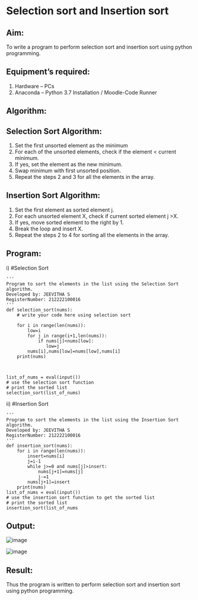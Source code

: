 # Selection sort and Insertion sort
## Aim:
To write a program to perform selection sort and insertion sort using python programming.
## Equipment’s required:
1.	Hardware – PCs
2.	Anaconda – Python 3.7 Installation / Moodle-Code Runner
## Algorithm:
## Selection Sort Algorithm:
1.	Set the first unsorted element as the minimum
2.	For each of the unsorted elements, check if the element < current minimum.
3.	If yes, set the element as the new minimum.
4.	Swap minimum with first unsorted position.
5.	Repeat the steps 2 and 3 for all the elements in the array.
## Insertion Sort Algorithm:
1.	Set the first element as sorted element j.
2.	For each unsorted element X, check if current sorted element j >X.
3.	If yes, move sorted element to the right by 1.
4.	Break the loop and insert X.
5.	Repeat the steps 2 to 4 for sorting all the elements in the array.
## Program:
i)	#Selection Sort
```
''' 
Program to sort the elements in the list using the Selection Sort algorithm.
Developed by: JEEVITHA S
RegisterNumber: 212222100016
'''
def selection_sort(nums):
    # write your code here using selection sort
    
    for i in range(len(nums)):
        low=i
        for j in range(i+1,len(nums)):
            if nums[j]<nums[low]:
               low=j
        nums[i],nums[low]=nums[low],nums[i]
    print(nums)
    
    
    
list_of_nums = eval(input())
# use the selection sort function
# print the sorted list
selection_sort(list_of_nums)
```
ii)	#Insertion Sort
```
''' 
Program to sort the elements in the list using the Insertion Sort algorithm.
Developed by: JEEVITHA S
RegisterNumber: 212222100016
'''
def insertion_sort(nums):
    for i in range(len(nums)):
        insert=nums[i]
        j=i-1
        while j>=0 and nums[j]>insert:
            nums[j+1]=nums[j]
            j-=1
        nums[j+1]=insert
    print(nums)
list_of_nums = eval(input())
# use the insertion sort function to get the sorted list
# print the sorted list
insertion_sort(list_of_nums
```

## Output:
![image](https://github.com/Jeevithha/Sorting-Algorithm/assets/123623197/0976ebe1-570d-4f90-b194-158da4fdf1ff)

![image](https://github.com/Jeevithha/Sorting-Algorithm/assets/123623197/ddb8ec06-9f01-4806-8c70-a75ad6254fed)

## Result:
Thus the program is written to perform selection sort and insertion sort using python programming.
